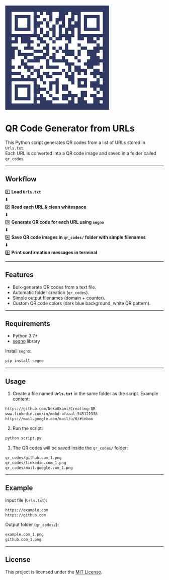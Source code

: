 [![QR Code for Repo](output_QR.png)](https://github.com/Neko0kami/Creating-QR)

# QR Code Generator from URLs

This Python script generates QR codes from a list of URLs stored in `Urls.txt`.  
Each URL is converted into a QR code image and saved in a folder called `qr_codes`.

---

## Workflow

1️⃣ **Load `Urls.txt`**  
⬇️  
2️⃣ **Read each URL & clean whitespace**  
⬇️  
3️⃣ **Generate QR code for each URL using `segno`**  
⬇️  
4️⃣ **Save QR code images in `qr_codes/` folder with simple filenames**  
⬇️  
5️⃣ **Print confirmation messages in terminal**

---

## Features

- Bulk-generate QR codes from a text file.  
- Automatic folder creation (`qr_codes`).  
- Simple output filenames (domain + counter).  
- Custom QR code colors (dark blue background, white QR pattern).

---

## Requirements

- Python 3.7+  
- [segno](https://pypi.org/project/segno/) library

Install `segno`:

```bash
pip install segno
````

---

## Usage

1. Create a file named **`Urls.txt`** in the same folder as the script.
   Example content:

```text
https://github.com/Neko0kami/Creating-QR
www.linkedin.com/in/mohd-afzaal-545122336
https://mail.google.com/mail/u/0/#inbox
```

2. Run the script:

```bash
python script.py
```

3. The QR codes will be saved inside the `qr_codes/` folder:

```
qr_codes/github.com_1.png
qr_codes/linkedin.com_1.png
qr_codes/mail.google.com_1.png
```

---

## Example

Input file (`Urls.txt`):

```text
https://example.com
https://github.com
```

Output folder (`qr_codes/`):

```
example.com_1.png
github.com_1.png
```

---

## License

This project is licensed under the [MIT License](LICENSE).


